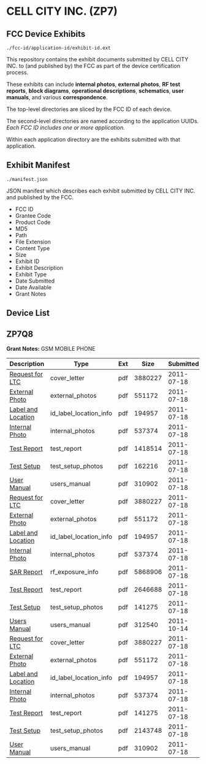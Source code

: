 # CELL CITY INC. (ZP7)
## FCC Device Exhibits

```
./fcc-id/application-id/exhibit-id.ext
```

This repository contains the exhibit documents submitted by CELL CITY INC. to (and published by) the FCC as part of the device certification process.

These exhibits can include **internal photos**, **external photos**, **RF test reports**, **block diagrams**, **operational descriptions**, **schematics**, **user manuals**, and various **correspondence**.

The top-level directories are sliced by the FCC ID of each device.

The second-level directories are named according to the application UUIDs. *Each FCC ID includes one or more application.*

Within each application directory are the exhibits submitted with that application. 

## Exhibit Manifest

```
./manifest.json
```

JSON manifest which describes each exhibit submitted by CELL CITY INC. and published by the FCC.

- FCC ID
- Grantee Code
- Product Code
- MD5
- Path
- File Extension
- Content Type
- Size
- Exhibit ID
- Exhibit Description
- Exhibit Type
- Date Submitted
- Date Available
- Grant Notes

## Device List
## ZP7Q8
**Grant Notes:** GSM MOBILE PHONE

| Description | Type | Ext | Size | Submitted | Available |
| ----------- | ---- | --- | ---- | --------- | --------- |
| [Request for LTC](ZP7Q8/64e60e6665fd56d6a8fcfe8904c20ec3/1503209.pdf) | cover_letter | pdf | 3880227 | 2011-07-18 | 2011-07-18 |
| [External Photo](ZP7Q8/64e60e6665fd56d6a8fcfe8904c20ec3/1503210.pdf) | external_photos | pdf | 551172 | 2011-07-18 | 2011-07-18 |
| [Label and Location](ZP7Q8/64e60e6665fd56d6a8fcfe8904c20ec3/1503211.pdf) | id_label_location_info | pdf | 194957 | 2011-07-18 | 2011-07-18 |
| [Internal Photo](ZP7Q8/64e60e6665fd56d6a8fcfe8904c20ec3/1503212.pdf) | internal_photos | pdf | 537374 | 2011-07-18 | 2011-07-18 |
| [Test Report](ZP7Q8/64e60e6665fd56d6a8fcfe8904c20ec3/1503214.pdf) | test_report | pdf | 1418514 | 2011-07-18 | 2011-07-18 |
| [Test Setup](ZP7Q8/64e60e6665fd56d6a8fcfe8904c20ec3/1503215.pdf) | test_setup_photos | pdf | 162216 | 2011-07-18 | 2011-07-18 |
| [User Manual](ZP7Q8/64e60e6665fd56d6a8fcfe8904c20ec3/1503213.pdf) | users_manual | pdf | 310902 | 2011-07-18 | 2011-07-18 |
| [Request for LTC](ZP7Q8/cf79fd0cd24f751d7b6ee5b1ff8c0ebf/1503209.pdf) | cover_letter | pdf | 3880227 | 2011-07-18 | 2011-07-18 |
| [External Photo](ZP7Q8/cf79fd0cd24f751d7b6ee5b1ff8c0ebf/1503210.pdf) | external_photos | pdf | 551172 | 2011-07-18 | 2011-07-18 |
| [Label and Location](ZP7Q8/cf79fd0cd24f751d7b6ee5b1ff8c0ebf/1503211.pdf) | id_label_location_info | pdf | 194957 | 2011-07-18 | 2011-07-18 |
| [Internal Photo](ZP7Q8/cf79fd0cd24f751d7b6ee5b1ff8c0ebf/1503212.pdf) | internal_photos | pdf | 537374 | 2011-07-18 | 2011-07-18 |
| [SAR Report](ZP7Q8/cf79fd0cd24f751d7b6ee5b1ff8c0ebf/1503250.pdf) | rf_exposure_info | pdf | 5868906 | 2011-07-18 | 2011-07-18 |
| [Test Report](ZP7Q8/cf79fd0cd24f751d7b6ee5b1ff8c0ebf/1503249.pdf) | test_report | pdf | 2646688 | 2011-07-18 | 2011-07-18 |
| [Test Setup](ZP7Q8/cf79fd0cd24f751d7b6ee5b1ff8c0ebf/1503248.pdf) | test_setup_photos | pdf | 141275 | 2011-07-18 | 2011-07-18 |
| [Users Manual](ZP7Q8/cf79fd0cd24f751d7b6ee5b1ff8c0ebf/1560368.pdf) | users_manual | pdf | 312540 | 2011-10-14 | 2011-07-18 |
| [Request for LTC](ZP7Q8/3d12199fca8d6252676b94050f488a68/1503209.pdf) | cover_letter | pdf | 3880227 | 2011-07-18 | 2011-07-18 |
| [External Photo](ZP7Q8/3d12199fca8d6252676b94050f488a68/1503210.pdf) | external_photos | pdf | 551172 | 2011-07-18 | 2011-07-18 |
| [Label and Location](ZP7Q8/3d12199fca8d6252676b94050f488a68/1503211.pdf) | id_label_location_info | pdf | 194957 | 2011-07-18 | 2011-07-18 |
| [Internal Photo](ZP7Q8/3d12199fca8d6252676b94050f488a68/1503212.pdf) | internal_photos | pdf | 537374 | 2011-07-18 | 2011-07-18 |
| [Test Report](ZP7Q8/3d12199fca8d6252676b94050f488a68/1503230.pdf) | test_report | pdf | 141275 | 2011-07-18 | 2011-07-18 |
| [Test Setup](ZP7Q8/3d12199fca8d6252676b94050f488a68/1503231.pdf) | test_setup_photos | pdf | 2143748 | 2011-07-18 | 2011-07-18 |
| [User Manual](ZP7Q8/3d12199fca8d6252676b94050f488a68/1503213.pdf) | users_manual | pdf | 310902 | 2011-07-18 | 2011-07-18 |
